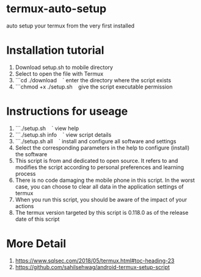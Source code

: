 # termux-auto-setup
auto setup your termux from the very first installed

# Installation tutorial
1. Download setup.sh to mobile directory
2. Select to open the file with Termux
3.  ```cd ./download ` ` ` enter the directory where the script exists
4.  ```chmod +x ./setup.sh ` ` give the script executable permission
# Instructions for useage
1.  ```./setup.sh ` ` ` view help
2.  ```./setup.sh info ` ` ` view script details
3.  ```./setup.sh all ` ` ` install and configure all software and settings
4. Select the corresponding parameters in the help to configure (install) the software
5. This script is from and dedicated to open source. It refers to and modifies the script according to personal preferences and learning process
6. There is no code damaging the mobile phone in this script. In the worst case, you can choose to clear all data in the application settings of termux
7. When you run this script, you should be aware of the impact of your actions
8. The termux version targeted by this script is 0.118.0 as of the release date of this script

# More Detail
1. https://www.sqlsec.com/2018/05/termux.html#toc-heading-23
2. https://github.com/sahilsehwag/android-termux-setup-script
